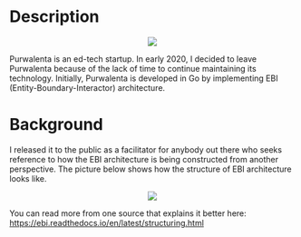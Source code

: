 # Description

<p align="center">
    <img src="https://user-images.githubusercontent.com/14908455/81495242-25535c00-92d9-11ea-93d3-c193b65824f3.png"/>
</p>

Purwalenta is an ed-tech startup. In early 2020, I decided to leave Purwalenta because of the lack of time to continue maintaining its technology. Initially, Purwalenta is developed in Go by implementing EBI (Entity-Boundary-Interactor) architecture.

# Background

I released it to the public as a facilitator for anybody out there who seeks reference to how the EBI architecture is being constructed from another perspective. The picture below shows how the structure of EBI architecture looks like.

<p align="center">
    <img src="https://user-images.githubusercontent.com/14908455/81495109-0f916700-92d8-11ea-96cf-0eaded01114b.png"/>
</p>

You can read more from one source that explains it better here: https://ebi.readthedocs.io/en/latest/structuring.html
